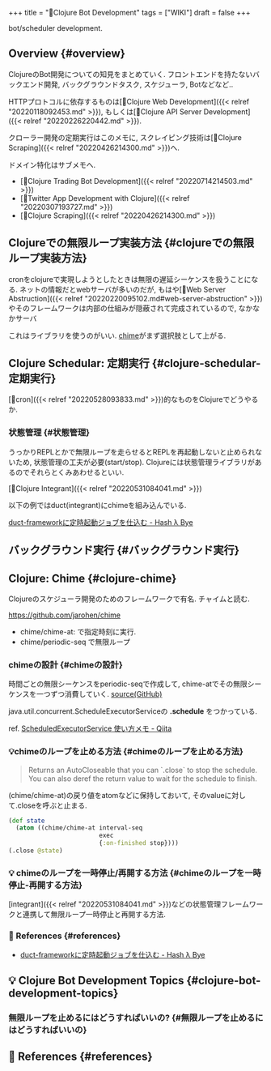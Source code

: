 +++
title = "📝Clojure Bot Development"
tags = ["WIKI"]
draft = false
+++

bot/scheduler development.


## Overview {#overview}

ClojureのBot開発についての知見をまとめていく. フロントエンドを持たないバックエンド開発, バックグラウンドタスク, スケジューラ, Botなどなど..

HTTPプロトコルに依存するものは[📝Clojure Web Development]({{< relref "20220118092453.md" >}}), もしくは[📝Clojure API Server Development]({{< relref "20220226220442.md" >}}).

クローラー開発の定期実行はこのメモに, スクレイピング技術は[📝Clojure Scraping]({{< relref "20220426214300.md" >}})へ.

ドメイン特化はサブメモへ.

-   [📝Clojure Trading Bot Development]({{< relref "20220714214503.md" >}})
-   [📝Twitter App Development with Clojure]({{< relref "20220307193727.md" >}})
-   [📝Clojure Scraping]({{< relref "20220426214300.md" >}})


## Clojureでの無限ループ実装方法 {#clojureでの無限ループ実装方法}

cronをclojureで実現しようとしたときは無限の遅延シーケンスを扱うことになる. ネットの情報だとwebサーバが多いのだが, もはや[📝Web Server Abstruction]({{< relref "20220220095102.md#web-server-abstruction" >}})やそのフレームワークは内部の仕組みが隠蔽されて完成されているので, なかなかサーバ

これはライブラリを使うのがいい. [chime](https://github.com/jarohen/chime)がまず選択肢として上がる.


## Clojure Schedular: 定期実行 {#clojure-schedular-定期実行}

[📝cron]({{< relref "20220528093833.md" >}})的なものをClojureでどうやるか.


### 状態管理 {#状態管理}

うっかりREPLとかで無限ループを走らせるとREPLを再起動しないと止められないため, 状態管理の工夫が必要(start/stop). Clojureには状態管理ライブラリがあるのでそれらとくみあわせるといい.

[📝Clojure Integrant]({{< relref "20220531084041.md" >}})

以下の例ではduct(integrant)にchimeを組み込んでいる.

[duct-frameworkに定時起動ジョブを仕込む - Hash λ Bye](https://ilyaletre.hatenablog.com/entry/2018/04/15/175037)


## バックグラウンド実行 {#バックグラウンド実行}


## Clojure: Chime {#clojure-chime}

Clojureのスケジューラ開発のためのフレームワークで有名. チャイムと読む.

<https://github.com/jarohen/chime>

-   chime/chime-at: で指定時刻に実行.
-   chime/periodic-seq で無限ループ


### chimeの設計 {#chimeの設計}

時間ごとの無限シーケンスをperiodic-seqで作成して, chime-atでその無限シーケンスを一つずつ消費していく. [source(GitHub)](https://github.com/jarohen/chime/blob/fa0b6e8c0f68e6d6134aee6ba9eb2ce032ba65b0/src/chime/core.clj#L112)

java.util.concurrent.ScheduleExecutorServiceの **.schedule** をつかっている.

ref. [ScheduledExecutorService 使い方メモ - Qiita](https://qiita.com/opengl-8080/items/ee8e926cf75e4d6058a2)


### 💡chimeのループを止める方法 {#chimeのループを止める方法}

> Returns an AutoCloseable that you can \`.close\` to stop the schedule.
> You can also deref the return value to wait for the schedule to finish.

(chime/chime-at)の戻り値をatomなどに保持しておいて, そのvalueに対して.closeを呼ぶと止まる.

```clojure
(def state
  (atom ((chime/chime-at interval-seq
                         exec
                         {:on-finished stop})))
(.close @state)
```


### <span class="org-todo todo _">💡</span> chimeのループを一時停止/再開する方法 {#chimeのループを一時停止-再開する方法}

[integrant]({{< relref "20220531084041.md" >}})などの状態管理フレームワークと連携して無限ループ一時停止と再開する方法.


### <span class="org-todo todo _">🔗</span> References {#references}

-   [duct-frameworkに定時起動ジョブを仕込む - Hash λ Bye](https://ilyaletre.hatenablog.com/entry/2018/04/15/175037)


## <span class="org-todo todo _">💡</span> Clojure Bot Development Topics {#clojure-bot-development-topics}


### 無限ループを止めるにはどうすればいいの? {#無限ループを止めるにはどうすればいいの}


## <span class="org-todo todo _">🔗</span> References {#references}
